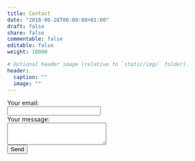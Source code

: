 ```yaml
---
title: Contact
date: "2018-06-28T00:00:00+01:00"
draft: false
share: false
commentable: false
editable: false
weight: 10000

# Optional header image (relative to `static/img/` folder).
header:
  caption: ""
  image: ""
---
```


<form
  action="https://formspree.io/xrgyavgk"
  method="POST"
>
  <label>
    Your email:
<br>
    <input type="text" name="_replyto" size="24">
  </label>
<br>
  <label>
    Your message:
<br>
    <textarea name="message" cols="26" rows="3"></textarea>

  </label>
<br>
  <!-- your other form fields go here -->
  <button type="submit">Send</button>
</form>